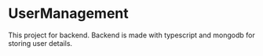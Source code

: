 # UserManagement

This project for backend. Backend is made with typescript and mongodb for storing user details.
